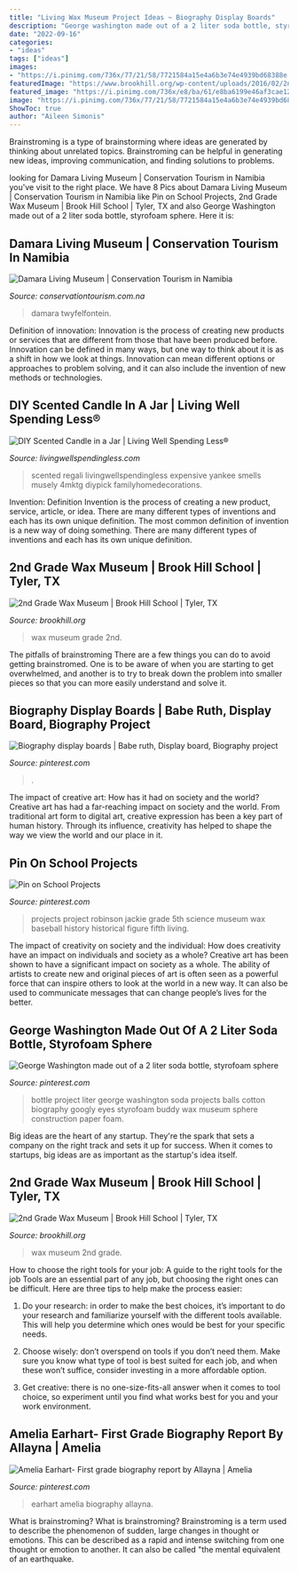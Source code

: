 ```yaml
---
title: "Living Wax Museum Project Ideas ~ Biography Display Boards"
description: "George washington made out of a 2 liter soda bottle, styrofoam sphere"
date: "2022-09-16"
categories:
- "ideas"
tags: ["ideas"]
images:
- "https://i.pinimg.com/736x/77/21/58/7721584a15e4a6b3e74e4939bd68388e.jpg"
featuredImage: "https://www.brookhill.org/wp-content/uploads/2016/02/2nd-grade-wax-museumeh-53.jpg"
featured_image: "https://i.pinimg.com/736x/e8/ba/61/e8ba6199e46af3cae12ec520e9a4bf0d.jpg"
image: "https://i.pinimg.com/736x/77/21/58/7721584a15e4a6b3e74e4939bd68388e.jpg"
ShowToc: true
author: "Aileen Simonis"
---
```



Brainstroming is a type of brainstorming where ideas are generated by thinking about unrelated topics. Brainstroming can be helpful in generating new ideas, improving communication, and finding solutions to problems.

	

		
looking for Damara Living Museum | Conservation Tourism in Namibia you've visit to the right place. We have 8 Pics about Damara Living Museum | Conservation Tourism in Namibia like Pin on School Projects, 2nd Grade Wax Museum | Brook Hill School | Tyler, TX and also George Washington made out of a 2 liter soda bottle, styrofoam sphere. Here it is:
		
    
## Damara Living Museum | Conservation Tourism In Namibia

<img loading=lazy src="https://conservationtourism.com.na/sites/default/files/styles/1140w/public/Dance09.jpg?itok=MoZ5QVHt" onerror="this.onerror=null;this.src='https://tse3.mm.bing.net/th?id=OIP.qCYH_AtW8nlyinI_xk5XIQHaE8&amp;pid=15.1';" alt="Damara Living Museum | Conservation Tourism in Namibia">

_Source: conservationtourism.com.na_

>damara twyfelfontein. 

	

Definition of innovation:
Innovation is the process of creating new products or services that are different from those that have been produced before. Innovation can be defined in many ways, but one way to think about it is as a shift in how we look at things. Innovation can mean different options or approaches to problem solving, and it can also include the invention of new methods or technologies.

    
## DIY Scented Candle In A Jar | Living Well Spending Less®

<img loading=lazy src="https://www.livingwellspendingless.com/wp-content/uploads/2013/12/Awesome-step-by-step-tutorial-for-making-a-homemade-scented-candle-in-a-mason-jar.-Smells-better-and-much-cheaper-than-those-expensive-store-bought-candles.-Great-gift-idea.jpg" onerror="this.onerror=null;this.src='https://tse2.mm.bing.net/th?id=OIP.WvknVxHuDa_gnCkRUbE3UwHaK8&amp;pid=15.1';" alt="DIY Scented Candle in a Jar | Living Well Spending Less®">

_Source: livingwellspendingless.com_

>scented regali livingwellspendingless expensive yankee smells musely 4mktg diypick familyhomedecorations. 

	

Invention: Definition
Invention is the process of creating a new product, service, article, or idea. There are many different types of inventions and each has its own unique definition. The most common definition of invention is a new way of doing something. There are many different types of inventions and each has its own unique definition.

    
## 2nd Grade Wax Museum | Brook Hill School | Tyler, TX

<img loading=lazy src="https://www.brookhill.org/wp-content/uploads/2016/02/2nd-grade-wax-museumeh-10.jpg" onerror="this.onerror=null;this.src='https://tse1.mm.bing.net/th?id=OIP.DgrH5ZNxb8tq9877c1GhoQHaE8&amp;pid=15.1';" alt="2nd Grade Wax Museum | Brook Hill School | Tyler, TX">

_Source: brookhill.org_

>wax museum grade 2nd. 

	

The pitfalls of brainstroming
There are a few things you can do to avoid getting brainstromed. One is to be aware of when you are starting to get overwhelmed, and another is to try to break down the problem into smaller pieces so that you can more easily understand and solve it.

    
## Biography Display Boards | Babe Ruth, Display Board, Biography Project

<img loading=lazy src="https://i.pinimg.com/736x/77/21/58/7721584a15e4a6b3e74e4939bd68388e.jpg" onerror="this.onerror=null;this.src='https://tse2.mm.bing.net/th?id=OIP.dzhCpPjUtSEOyuVSzAKiKQHaJ3&amp;pid=15.1';" alt="Biography display boards | Babe ruth, Display board, Biography project">

_Source: pinterest.com_

>. 

	

The impact of creative art: How has it had on society and the world?
Creative art has had a far-reaching impact on society and the world. From traditional art form to digital art, creative expression has been a key part of human history. Through its influence, creativity has helped to shape the way we view the world and our place in it.

    
## Pin On School Projects

<img loading=lazy src="https://i.pinimg.com/736x/f2/59/9b/f2599b2c4f9291f5b0ae6c4e542c715a.jpg" onerror="this.onerror=null;this.src='https://tse4.mm.bing.net/th?id=OIP.GOpvtag-TPgYTyoTRjyZpAHaJ3&amp;pid=15.1';" alt="Pin on School Projects">

_Source: pinterest.com_

>projects project robinson jackie grade 5th science museum wax baseball history historical figure fifth living. 

	

The impact of creativity on society and the individual: How does creativity have an impact on individuals and society as a whole?
Creative art has been shown to have a significant impact on society as a whole. The ability of artists to create new and original pieces of art is often seen as a powerful force that can inspire others to look at the world in a new way. It can also be used to communicate messages that can change people’s lives for the better.

    
## George Washington Made Out Of A 2 Liter Soda Bottle, Styrofoam Sphere

<img loading=lazy src="https://i.pinimg.com/originals/9f/81/a6/9f81a63a36e6a20a2a921057af8441a6.jpg" onerror="this.onerror=null;this.src='https://tse1.mm.bing.net/th?id=OIP.qOcbcJHL3b4PzYcnFTfsrAHaLH&amp;pid=15.1';" alt="George Washington made out of a 2 liter soda bottle, styrofoam sphere">

_Source: pinterest.com_

>bottle project liter george washington soda projects balls cotton biography googly eyes styrofoam buddy wax museum sphere construction paper foam. 

	

Big ideas are the heart of any startup. They're the spark that sets a company on the right track and sets it up for success. When it comes to startups, big ideas are as important as the startup's idea itself. 

    
## 2nd Grade Wax Museum | Brook Hill School | Tyler, TX

<img loading=lazy src="https://www.brookhill.org/wp-content/uploads/2016/02/2nd-grade-wax-museumeh-53.jpg" onerror="this.onerror=null;this.src='https://tse4.mm.bing.net/th?id=OIP.GJZmwgihfFvn-YL2ZUS1ZAHaE8&amp;pid=15.1';" alt="2nd Grade Wax Museum | Brook Hill School | Tyler, TX">

_Source: brookhill.org_

>wax museum 2nd grade. 

	

How to choose the right tools for your job: A guide to the right tools for the job
Tools are an essential part of any job, but choosing the right ones can be difficult. Here are three tips to help make the process easier:
1. Do your research: in order to make the best choices, it’s important to do your research and familiarize yourself with the different tools available. This will help you determine which ones would be best for your specific needs.

2. Choose wisely: don’t overspend on tools if you don’t need them. Make sure you know what type of tool is best suited for each job, and when these won’t suffice, consider investing in a more affordable option.

3. Get creative: there is no one-size-fits-all answer when it comes to tool choice, so experiment until you find what works best for you and your work environment.

    
## Amelia Earhart- First Grade Biography Report By Allayna | Amelia

<img loading=lazy src="https://i.pinimg.com/736x/e8/ba/61/e8ba6199e46af3cae12ec520e9a4bf0d.jpg" onerror="this.onerror=null;this.src='https://tse1.mm.bing.net/th?id=OIP.yR-7CQe9Git_DUx0ZxN5GQHaJ3&amp;pid=15.1';" alt="Amelia Earhart- First grade biography report by Allayna | Amelia">

_Source: pinterest.com_

>earhart amelia biography allayna. 

	

What is brainstroming?
What is brainstroming? Brainstroming is a term used to describe the phenomenon of sudden, large changes in thought or emotions. This can be described as a rapid and intense switching from one thought or emotion to another. It can also be called "the mental equivalent of an earthquake.

